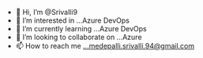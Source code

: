 - 👋 Hi, I’m @Srivalli9
- 👀 I’m interested in ...Azure DevOps
- 🌱 I’m currently learning ...Azure DevOps
- 💞️ I’m looking to collaborate on ...Azure
- 📫 How to reach me ...medepalli.srivalli.94@gmail.com

<!---
Srivalli9/Srivalli9 is a ✨ special ✨ repository because its `README.md` (this file) appears on your GitHub profile.
You can click the Preview link to take a look at your changes.
--->
